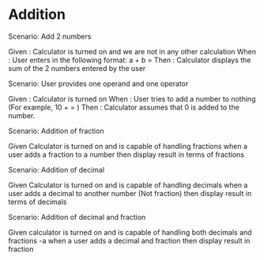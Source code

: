 # Addition

Scenario: Add 2 numbers
  
  Given : Calculator is turned on and we are not in any other calculation
  When : User enters in the following format: a + b =
  Then : Calculator displays the sum of the 2 numbers entered by the user
  
Scenario: User provides one operand and one operator
  
  Given : Calculator is turned on
  When :  User tries to add a number to nothing (For example, 10 + = )
  Then : Calculator assumes that 0 is added to the number.

Scenario: Addition of fraction

Given Calculator is turned on and is capable of handling fractions
when a user adds a fraction to a number
then display result in terms of fractions

Scenario: Addition of decimal

Given Calculator is turned on and is capable of handling decimals
when a user adds a decimal to another number (Not fraction)
then display result in terms of decimals

Scenario: Addition of decimal and fraction

Given calculator is turned on and is capable of handling
both decimals and fractions
-a when a user adds a decimal and fraction then display result in fraction
